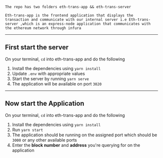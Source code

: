 ```
The repo has two folders eth-trans-app && eth-trans-server

Eth-trans-app is the frontend application that displays the transaction and communicate with our internal server i.e Eth-trans-server ,which is an express-node application that communicates with the ethereum network through infura
```



---
## First start the server

On your terminal, ```cd``` into eth-trans-app and do the following
1. Install the dependencies using ```yarn install```
2. Update ```.env``` with appropriate values
2. Start the server by running ```yarn serve```
3. The application will be available on port ```3020```


---
## Now start the Application

On your terminal, ```cd``` into eth-trans-app and do the following
1. Install the dependencies using ```yarn install```
2. Run ```yarn start```
3. The application should be running on the assigned port which should be ```3000``` or any other available ports
4. Enter the **block number** and **address** you're querying for on the application

